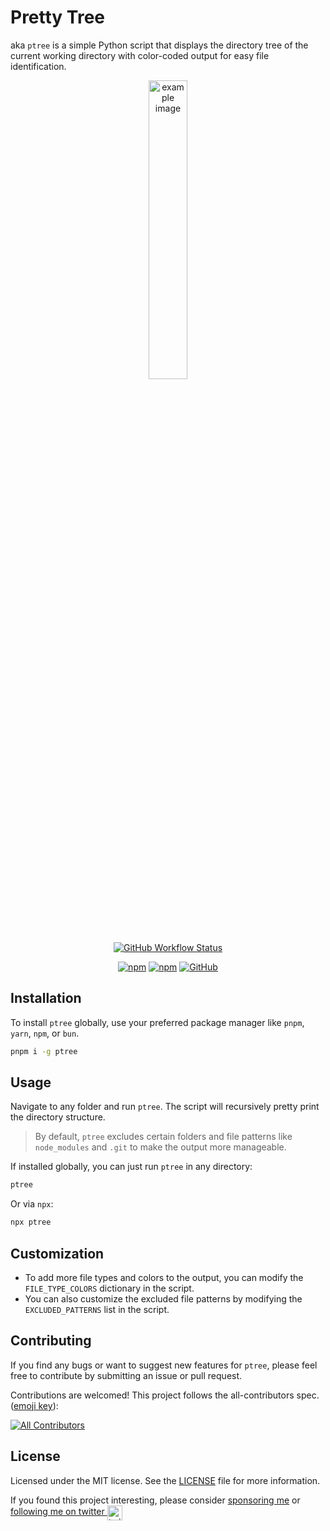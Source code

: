 # Pretty Tree

aka `ptree` is a simple Python script that displays the directory tree of the current working directory with color-coded output for easy file identification.

<p align="center">

  <img src="https://media.cleanshot.cloud/media/29602/2iwEEFcVdmbxvz3LRfLlywbGOs9gq4DeLP3hzulc.jpeg?Expires=1682428574&Signature=F7WeG7zSc8ceyNBTbYYpUfSRMrOwynn3Hp9Loafa0wbMDSaufd6qv5nM9RWEodmjojEPMdNW6Dxmm1L2j6VrUwW3itaLbfZiXrd7zhPpv28aWdkQQmPe9jXxcvqv-7-smwPu05l19GXzPp5SaSN9CsZkfXGqAJY-w2JOSIZdPmAsrBnifGkPEWdbIQsh6dWbz~rSfT2-oBx7r17sk0sIcS1PXzT~1Zv0cEV1hsk~dsonz-~xVjCvOIl8cQUirKLR17rU2rbCF6it7FdAd59sfRGi3AwihG2fjSQeIUCFgQLDaPKMJIvhsNshXtrY1aQx5TCAgnFGP1954J3jCvAl6Q__&Key-Pair-Id=K269JMAT9ZF4GZ" alt="example image" style="border-radius:25px; width:35%">
  
</p>

<div align="center">

[![GitHub Workflow Status](https://img.shields.io/github/workflow/status/itsbrex/ptree/CI?color=5ccfd6&style=flat-square)](https://github.com/itsbrex/ptree/actions/workflows/release_to_pypi.yml) 

[![npm](https://img.shields.io/npm/v/ptree?color=5ccfd6&style=flat-square)](https://www.npmjs.com/package/ptree) [![npm](https://img.shields.io/npm/dt/ptree?color=5ccfd6&style=flat-square)](https://www.npmjs.com/package/ptree) [![GitHub](https://img.shields.io/github/license/itsbrex/ptree?color=5ccfd6&style=flat-square)](https://github.com/itsbrex/ptree/blob/main/LICENSE)

</div>

## Installation  
To install `ptree` globally, use your preferred package manager like `pnpm`, `yarn`, `npm`, or `bun`.
```bash
pnpm i -g ptree
```
## Usage  
Navigate to any folder and run `ptree`. The script will recursively pretty print the directory structure.
>By default, `ptree` excludes certain folders and file patterns like `node_modules` and `.git` to make the output more manageable.  

If installed globally, you can just run `ptree` in any directory:
```bash
ptree
```

Or via `npx`:
```bash
npx ptree
```


## Customization
- To add more file types and colors to the output, you can modify the `FILE_TYPE_COLORS` dictionary in the script.
- You can also customize the excluded file patterns by modifying the `EXCLUDED_PATTERNS` list in the script.

## Contributing 

If you find any bugs or want to suggest new features for `ptree`, please feel free to contribute by submitting an issue or pull request.

Contributions are welcomed! This project follows the all-contributors spec. ([emoji key](https://github.com/all-contributors/all-contributors#emoji-key)):

<!-- ALL-CONTRIBUTORS-BADGE:START - Do not remove or modify this section -->
[![All Contributors](https://img.shields.io/github/all-contributors/itsbrex/ptree?color=ee8449&style=flat-square)](#Contributing)

<!-- ALL-CONTRIBUTORS-BADGE:END -->

<!-- ALL-CONTRIBUTORS-LIST:START - Do not remove or modify this section -->
<!-- prettier-ignore-start -->
<!-- markdownlint-disable -->

<!-- markdownlint-restore -->
<!-- prettier-ignore-end -->

<!-- ALL-CONTRIBUTORS-LIST:END -->


## License

Licensed under the MIT license. See the [LICENSE](./LICENSE) file for more information.

If you found this project interesting, please consider [sponsoring me](https://github.com/sponsors/itsbrex) or <a href="https://twitter.com/itsbrex">following me on twitter <img src="https://storage.googleapis.com/saasify-assets/twitter-logo.svg" alt="twitter" height="24px" align="center"></a>
